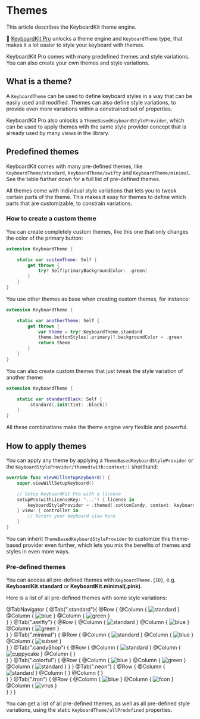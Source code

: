 # Themes

This article describes the KeyboardKit theme engine.

👑 [KeyboardKit Pro][Pro] unlocks a theme engine and ``KeyboardTheme`` type, that makes it a lot easier to style your keyboard with themes. 

KeyboardKit Pro comes with many predefined themes and style variations. You can also create your own themes and style variations.

[Pro]: https://github.com/KeyboardKit/KeyboardKitPro


## What is a theme?

A ``KeyboardTheme`` can be used to define keyboard styles in a way that can be easily used and modified. Themes can also define style variations, to provide even more variations within a constrained set of properties.

KeyboardKit Pro also unlocks a ``ThemeBasedKeyboardStyleProvider``, which can be used to apply themes with the same style provider concept that is already used by many views in the library.


## Predefined themes

KeyboardKit comes with many pre-defined themes, like ``KeyboardTheme/standard``, ``KeyboardTheme/swifty`` and ``KeyboardTheme/minimal``. See the table further down for a full list of pre-defined themes.

All themes come with individual style variations that lets you to tweak certain parts of the theme. This makes it easy for themes to define which parts that are customizable, to constrain variations.


### How to create a custom theme

You can create completely custom themes, like this one that only changes the color of the primary button:

```swift
extension KeyboardTheme {

    static var customTheme: Self {
        get throws {
            try? Self(primaryBackgroundColor: .green)
        }
    }
}
```

You use other themes as base when creating custom themes, for instance:

```swift
extension KeyboardTheme {

    static var anotherTheme: Self {
        get throws {
            var theme = try? KeyboardTheme.standard
            theme.buttonStyles[.primary]?.backgroundColor = .green
            return theme
        }
    }
}
```

You can also create custom themes that just tweak the style variation of another theme:

```swift
extension KeyboardTheme {

    static var standardBlack: Self {
        .standard(.init(tint: .black))
    }
}
```

All these combinations make the theme engine very flexible and powerful.



## How to apply themes

You can apply any theme by applying a ``ThemeBasedKeyboardStyleProvider`` or the ``KeyboardStyleProvider/themed(with:context:)`` shorthand:

```swift
override func viewWillSetupKeyboard() {
    super.viewWillSetupKeyboard()

    // Setup KeyboardKit Pro with a license
    setupPro(withLicenseKey: "...") { license in
        keyboardStyleProvider = .themed(.cottonCandy, context: keyboardContext)
    } view: { controller in
        // Return your keyboard view here
    }
}
```

You can inherit ``ThemeBasedKeyboardStyleProvider`` to customize this theme-based provider even further, which lets you mix the benefits of themes and styles in even more ways. 


### Pre-defined themes

You can access all pre-defined themes with `KeyboardTheme.{ID}`, e.g. **KeyboardKit.standard** or **KeyboardKit.minimal(.pink)**. 

Here is a list of all pre-defined themes with some style variations:

@TabNavigator {
    @Tab(".standard"){
        @Row {
            @Column {
                ![standard](standard.jpg)
            }
            @Column {
                ![blue](standard-blue.jpg)
            }
            @Column {
                ![green](standard-green.jpg)
            }   
        }
    }
    @Tab(".swifty") {
        @Row {
            @Column {
                ![standard](swifty.jpg)
            }
            @Column {
                ![blue](swifty-blue.jpg)
            }
            @Column {
                ![green](swifty-green.jpg)
            }   
        }
    }
    @Tab(".minimal") {
        @Row {
            @Column {
                ![standard](minimal.jpg)
            }
            @Column {
                ![blue](minimal-blue.jpg)
            }
            @Column {
                ![subset](minimal-sunset.jpg)
            }   
        }
    }
    @Tab(".candyShop") {
        @Row {
            @Column {
                ![standard](candyshop.jpg)
            }
            @Column {
                ![cuppycake](candyshop-cuppycake.jpg)
            }
            @Column {
            }   
        }
    }
    @Tab(".colorful") {
        @Row {
            @Column {
                ![blue](colorful-blue.jpg)
            }
            @Column {
                ![green](colorful-green.jpg)
            }   
            @Column {
                ![standard](colorful-orange.jpg)
            }
        }
    }
    @Tab(".neon") {
        @Row {
            @Column {
                ![standard](neon.jpg)
            }
            @Column {
            }
            @Column {
            }   
        }
    }
    @Tab(".tron") {
        @Row {
            @Column {
                ![blue](tron.jpg)
            }
            @Column {
                ![fcon](tron-fcon.jpg)
            }   
            @Column {
                ![virus](tron-virus.jpg)
            }   
        }
    }
}

You can get a list of all pre-defined themes, as well as all pre-defined style variations, using the static ``KeyboardTheme/allPredefined`` properties.
